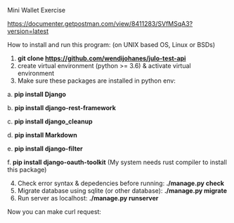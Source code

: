 Mini Wallet Exercise

https://documenter.getpostman.com/view/8411283/SVfMSqA3?version=latest

How to install and run this program: (on UNIX based OS, Linux or BSDs)
1. **git clone https://github.com/wendijohanes/julo-test-api**
2. create virtual environment (python >= 3.6) & activate virtual environment
3. Make sure these packages are installed in python env:

  a. **pip install Django**
  
  b. **pip install django-rest-framework**
  
  c. **pip install django_cleanup**
  
  d. **pip install Markdown**
  
  e. **pip install django-filter**
  
  f. **pip install django-oauth-toolkit** (My system needs rust compiler to install this package)
  
  
 4. Check error syntax & depedencies before running: **./manage.py check**
 5. Migrate database using sqlite (or other database): **./manage.py migrate**
 6. Run server as localhost: **./manage.py runserver**

Now you can make curl request:
